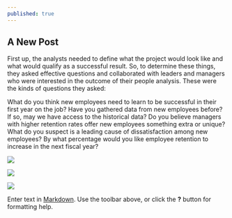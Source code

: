 ```yaml
---
published: true
---
```

## A New Post

First up, the analysts needed to define what the project would look like and what would qualify as a successful result. So, to determine these things, they asked effective questions and collaborated with leaders and managers who were interested in the outcome of their people analysis. These were the kinds of questions they asked:

What do you think new employees need to learn to be successful in their first year on the job? 
Have you gathered data from new employees before? If so, may we have access to the historical data?
Do you believe managers with higher retention rates offer new employees something extra or unique?
What do you suspect is a leading cause of dissatisfaction among new employees?
By what percentage would you like employee retention to increase in the next fiscal year?

![]({{site.baseurl}}/images/2022-07-10-your-filename.png)

![]({{site.baseurl}}/images/resizesun.png)


![]({{site.baseurl}}/images/kirill-pershin-9gIyQwf0ogw-unsplash.jpg)

Enter text in [Markdown](http://daringfireball.net/projects/markdown/). Use the toolbar above, or click the **?** button for formatting help.
